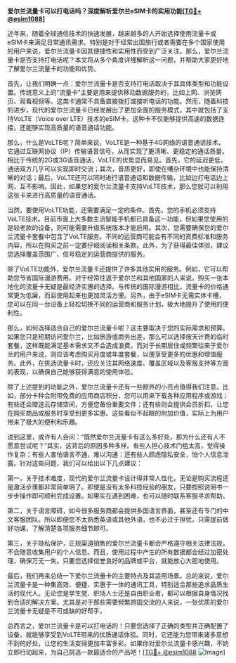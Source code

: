 **爱尔兰流量卡可以打电话吗？深度解析爱尔兰eSIM卡的实用功能[[TG💪+ @esim1088](https://t.me/s/esim1088)]**

近年来，随着全球通信技术的快速发展，越来越多的人开始选择使用流量卡或eSIM卡来满足日常通讯需求。特别是对于经常出国旅行或者需要在多个国家使用的用户来说，爱尔兰流量卡因其便捷性和实用性而受到广泛关注。那么，爱尔兰流量卡是否支持打电话呢？本文将从多个角度详细解析这一问题，并帮助大家更好地了解爱尔兰流量卡的功能和优势。

首先，让我们明确一点：爱尔兰流量卡是否支持打电话取决于其具体类型和功能设置。传统意义上的“流量卡”主要是用来提供移动数据服务的，比如上网、浏览网页、观看视频等。这类卡通常不具备直接拨打或接听电话的功能。然而，随着科技的进步，现代的爱尔兰流量卡已经发展出了更加全面的服务模式，其中就包括了支持VoLTE（Voice over LTE）技术的eSIM卡。这种卡不仅能够提供高速的数据连接，还能够实现高质量的语音通话功能。

那么，什么是VoLTE呢？简单来说，VoLTE是一种基于4G网络的语音通话技术，它通过互联网协议（IP）传输语音信号，从而实现了更清晰、更稳定的通话质量。相比于传统的2G或3G语音通话，VoLTE的优势显而易见。首先，它的延迟更低，通话双方几乎可以实现即时交流；其次，音质更好，即使在嘈杂环境中也能保持清晰的对话；最后，VoLTE还可以同时进行语音通话和数据传输，比如边打电话边上网，互不影响。因此，如果您的爱尔兰流量卡支持VoLTE技术，那么您就可以利用这张卡来进行高质量的语音通话。

当然，要使用VoLTE功能，还需要满足一定的条件。首先，您的手机必须支持VoLTE技术。目前市面上大多数主流智能手机都已具备这一功能，但如果您使用的是较老款的设备，则可能需要升级系统版本才能启用。其次，您需要确保您的爱尔兰流量卡套餐中包含了VoLTE服务。不同的运营商可能会有不同的资费标准和服务内容，所以在购买之前一定要仔细阅读相关条款。此外，为了获得最佳体验，建议您选择覆盖范围广、信号稳定的运营商提供的服务。

除了VoLTE功能外，爱尔兰流量卡还提供了许多其他实用的服务。例如，它可以帮助您节省国际漫游费用。对于经常往返于爱尔兰和其他国家的人来说，购买一张本地化的流量卡无疑是最经济实惠的选择。与传统的国际漫游相比，流量卡的价格通常更为低廉，而且使用起来也更加灵活方便。另外，由于eSIM卡无需实体卡槽，您可以在同一台设备上轻松切换不同的运营商和服务计划，极大地提升了使用的便利性。

那么，如何选择适合自己的爱尔兰流量卡呢？这主要取决于您的实际需求和预算。如果您只是短期访问爱尔兰，比如旅游或商务出差，那么可以选择按天计费的临时套餐，这样既能满足基本需求又不会造成浪费。而对于长期居住或频繁往来于爱尔兰的用户来说，则应该考虑购买月度或年度套餐，以便享受更多的优惠和增值服务。此外，在挑选流量卡时，还应关注其网络速度、覆盖区域以及客服支持等方面的表现，以确保自己能够获得满意的使用体验。

除了上述提到的功能之外，爱尔兰流量卡还有一些额外的小亮点值得我们注意。比如，部分卡种会附带免费的应用商店积分，您可以用来下载各种应用程序或游戏；有些还会赠送云存储空间，方便您备份重要文件；还有些则会提供会员折扣，让您在购买商品或服务时享受到更多实惠。这些看似不起眼的附加价值，实际上为用户带来了极大的便利和乐趣。

说到这里，或许有人会问：“既然爱尔兰流量卡有这么多好处，那为什么还有人不愿意尝试呢？”其实，这背后的原因多种多样。有些人担心技术门槛太高，觉得操作复杂；有些人害怕语言不通，难以沟通；还有些人顾虑隐私安全，怕个人信息泄露。针对这些问题，我们可以给出以下几点建议：

第一，关于技术难度，现代的爱尔兰流量卡设计得非常人性化，无论是购买流程还是激活步骤都非常简单明了。即使是没有太多科技经验的朋友，只要按照说明书一步步操作即可顺利完成设置。如果实在遇到困难，也可以随时联系客服寻求帮助。

第二，关于语言障碍，如今很多服务商都会提供多国语言界面，甚至还有专门的中文客服团队。所以即便您不太熟悉英语或其他外语，也不必过于担忧。只需提前做好功课，了解清楚各项服务细节即可。

第三，关于隐私保护，正规渠道销售的爱尔兰流量卡都会严格遵守相关法律法规，不会随意收集用户的个人信息。而且，使用过程中产生的所有数据都会经过加密处理，确保万无一失。只要您选择信誉良好的品牌或平台，就能放心大胆地使用。

最后，我们再来总结一下爱尔兰流量卡的主要特点及其适用场景。总的来说，爱尔兰流量卡是一种集高效、便捷、实惠于一体的通讯工具，特别适合那些追求品质生活的现代人。无论您是学生党、职场人士还是自由职业者，都可以根据自身情况找到合适的解决方案。尤其是对于那些需要频繁跨国交流的人来说，一张优质的爱尔兰流量卡无疑是不可或缺的好帮手。

总而言之，爱尔兰流量卡是可以打电话的！只要您选择了正确的类型并正确配置了设备，就能够享受到VoLTE带来的优质通话体验。同时，它还能为您带来诸多意想不到的好处，让您的生活变得更加丰富多彩。如果你对爱尔兰流量卡感兴趣，不妨立即行动起来，为自己挑选一款最适合的产品吧！[[TG💪+ @esim1088](https://t.me/s/esim1088) ![Image](https://i.postimg.cc/4NQfJmqS/Snipaste-2025-05-13-00-14-12.png)]